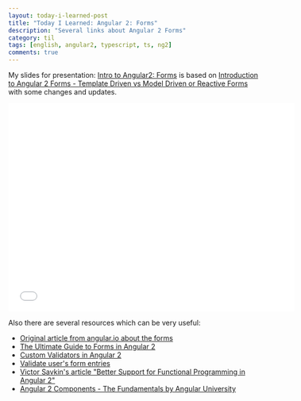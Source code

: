 ```yaml
---
layout: today-i-learned-post
title: "Today I Learned: Angular 2: Forms"
description: "Several links about Angular 2 Forms"
category: til
tags: [english, angular2, typescript, ts, ng2]
comments: true
---
```


My slides for presentation: [Intro to Angular2: Forms](http://slides.com/forcewake/ng2-forms/) is based on [Introduction to Angular 2 Forms - Template Driven vs Model Driven or Reactive Forms](http://blog.angular-university.io/introduction-to-angular-2-forms-template-driven-vs-model-driven/) with some changes and updates.

<iframe src="//slides.com/forcewake/ng2-forms/embed" width="576" height="420" scrolling="no" frameborder="0" webkitallowfullscreen mozallowfullscreen allowfullscreen></iframe>

Also there are several resources which can be very useful:
- [Original article from angular.io about the forms](https://angular.io/docs/ts/latest/guide/forms.html)
- [The Ultimate Guide to Forms in Angular 2](http://blog.ng-book.com/the-ultimate-guide-to-forms-in-angular-2/)
- [Custom Validators in Angular 2](http://blog.thoughtram.io/angular/2016/03/14/custom-validators-in-angular-2.html)
- [Validate user's form entries](https://angular.io/docs/ts/latest/cookbook/form-validation.html)
- [Victor Savkin's article "Better Support for Functional Programming in Angular 2"](http://vsavkin.tumblr.com/post/108837493941/better-support-for-functional-programming-in)
- [Angular 2 Components - The Fundamentals by Angular University](http://blog.angular-university.io/introduction-to-angular-2-fundamentals-of-components-events-properties-and-actions/)